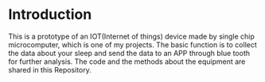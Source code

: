 # Introduction
This is a prototype of an IOT(Internet of things) device made by single chip microcomputer, which is one of my projects.
The basic function is to collect the data about your sleep and send the data to an APP through blue tooth for further analysis.
The code and the methods about the equipment are shared in this Repository.
